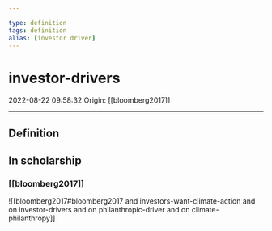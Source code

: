 ```yaml
---

type: definition
tags: definition
alias: [investor driver]
---
```


# investor-drivers

2022-08-22 09:58:32
Origin: [[bloomberg2017]]

---

## Definition

## In scholarship

### [[bloomberg2017]]

![[bloomberg2017#bloomberg2017 and investors-want-climate-action and on investor-drivers and on philanthropic-driver and on climate-philanthropy]]
